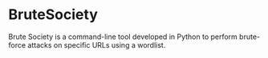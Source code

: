 # BruteSociety
Brute Society is a command-line tool developed in Python to perform brute-force attacks on specific URLs using a wordlist.
